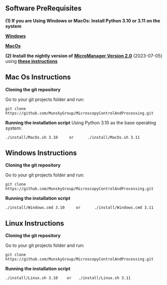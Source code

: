 [](../files/installationBanner.png)

## Software PreRequisites

**(1) If you are Using Windows or MacOs: Install Python 3.10 or 3.11 on the system**

[**Windows**](https://www.python.org/downloads/windows/)

[**MacOs**](https://www.python.org/downloads/macos/)


**(2) Install the nightly version of** [**MicroManager Version 2.0**](https://micro-manager.org/Micro-Manager_Nightly_Builds) (2023-07-05) using [**these instructions**](https://micro-manager.org/Micro-Manager_Installation_Notes)



## Mac Os Instructions
**Cloning the git repository**

Go to your git projects folder and run:
```
git clone https://github.com/MunskyGroup/MicroscopyControlAndProcessing.git
```
**Running the installation script**
Using Python 3.10 as the base operating system:
```
./install/MacOs.sh 3.10     or      ./install/MacOs.sh 3.11
```
## Windows Instructions
**Cloning the git repository**

Go to your git projects folder and run:
```
git clone https://github.com/MunskyGroup/MicroscopyControlAndProcessing.git
```
**Running the installation script**
```
./install/Windows.cmd 3.10     or      ./install/Windows.cmd 3.11
```

## Linux Instructions
**Cloning the git repository**

Go to your git projects folder and run:
```
git clone https://github.com/MunskyGroup/MicroscopyControlAndProcessing.git
```
**Running the installation script**
```
./install/Linux.sh 3.10    or   ./install/Linux.sh 3.11
```